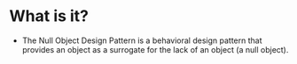 # What is it?
- The Null Object Design Pattern is a behavioral design pattern that provides an object as a surrogate for the lack of an object (a null object). 

